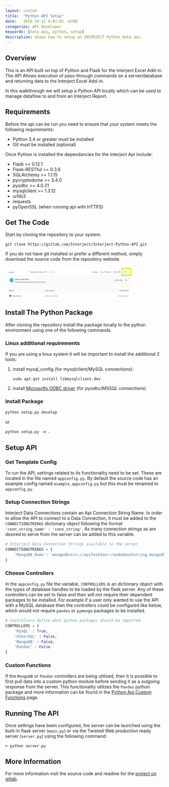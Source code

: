 ```yaml
---
layout: custom
title:  "Python API Setup"
date:   2018-10-12 9:03:02 -0700
categories: API Developer
keywords: [data api, python, setup]
description: Shows how to setup an INTERJECT Python data api.
---
```



##  **Overview**

This is an API built on top of Python and Flask for the Interject Excel Add-in. The API Allows execution of pass-through commands on a server/database and returning data to the Interject Excel Add-in. 

In this walkthrough we will setup a Python API locally which can be used to manage dataflow to and from an Interject Report. 


##  **Requirements**

Before the api can be run you need to ensure that your system meets the following requirements:

- Python 3.4 or greater must be installed
- Git must be installed (optional)

Once Python is installed the dependancies for the Interject Api include:

* Flask >= 0.12.1
* Flask-RESTful >= 0.3.6
* SQLAlchemy >= 1.1.15
* pycryptodome >= 3.4.0
* pyodbc >= 4.0.21
* mysqlclient >= 1.3.12
* urllib3
* requests
* pyOpenSSL (when running api with HTTPS)


##  **Get The Code**

Start by cloning the repository to your system.

```git
git clone https://gitlab.com/Interject/Interject-Python-API.git
```

If you do not have git installed or prefer a different method, simply download the source code from the repository website.

<img class="img-modal" src="/images/temp_gitlab_download_repo.png" width="80%" onclick="zoom_img(this)" />


## **Install The Python Package**

After cloning the repository install the package locally to the python environment using one of the following commands.

### **Linux additional requirements**
If you are using a linux system it will be important to install the additional 2 tools:
1. install mysql_config (for mysqlclient/MySQL connections): 

    ```
    sudo apt-get install libmysqlclient-dev
    ```
2. install [Microsofts ODBC driver](https://docs.microsoft.com/en-us/sql/connect/odbc/linux-mac/installing-the-microsoft-odbc-driver-for-sql-server) (for pyodbc/MSSQL connections) 


### **Install Package**
```python
python setup.py develop
``` 
or 
```python
python setup.py -e .
```

## **Setup API**

### **Get Template Config**
To run the API, settings related to its functionality need to be set. These are located in the file named <code>appconfig.py</code>. By default the source code has an example config named <code>example_appconfig.py</code> but this must be renamed to <code>appconfig.py</code>.

### **Setup Connection Strings**
Interject Data Connections contain an Api Connection String Name. In order to allow the API to connect to a Data Connection, it must be added to the `CONNECTIONSTRINGS` dictionary object following the format `'conn_string_name' : 'conn_string'`. As many connection strings as are desired to serve from the server can be added to this variable.

```python
# Interject Data Connection Strings available to the server
CONNECTIONSTRINGS = {
    'MongoDB_Demo': 'mongodb+srv://apiTestUser:randomhashstring.mongodb.net/demo||demo|Demo'
}
```

### **Choose Controllers**
In the <code>appconfig.py</code> file the variable, `CONTROLLERS` is an dictionary object with the types of database handles to be loaded by the flask server. Any of these controllers can be set to false and then will not require their dependent packages to be installed. For example if a user only wanted to use the API with a MySQL database then the controllers could be configured like below, which would not require `pandas` or `pymongo` packages to be installed.

```python
# Controllers define what python packages should be imported 
CONTROLLERS = {
    'MySQL' : True,
    'OtherSQL' : False,
    'MongoDB' : False,
    'Pandas' : False
}
```


### **Custom Functions**
If the `MongoDB` or `Pandas` controllers are being utilized, then it is possible to first pull data into a custom python module before sending it as a outgoing response from the server. This functionality utilizes the `Pandas` python package and more information can be found in the [Python Api Custom Functions](/wApi/python-api-custom-functions.html) page.


## **Running The API**

Once settings have been configured, the server can be launched using the built-in flask server (`main.py`) or via the Twisted Web production ready server (`server.py`) using the following command:

```
> python server.py
``` 

## **More Information**
For more information visit the source code and readme for the [project on gitlab](https://gitlab.com/Interject/Interject-Python-API).